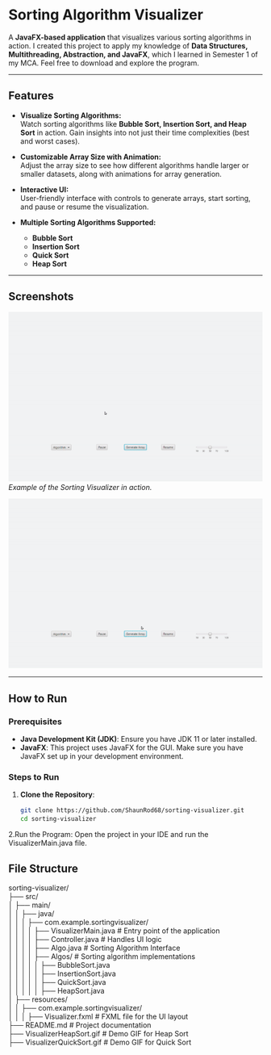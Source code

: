 # Sorting Algorithm Visualizer

A **JavaFX-based application** that visualizes various sorting algorithms in action. I created this project to apply my knowledge of **Data Structures, Multithreading, Abstraction, and JavaFX**, which I learned in Semester 1 of my MCA. Feel free to download and explore the program.

---

## Features

- **Visualize Sorting Algorithms:**  
  Watch sorting algorithms like **Bubble Sort, Insertion Sort, and Heap Sort** in action. Gain insights into not just their time complexities (best and worst cases).

- **Customizable Array Size with Animation:**  
  Adjust the array size to see how different algorithms handle larger or smaller datasets, along with animations for array generation.

- **Interactive UI:**  
  User-friendly interface with controls to generate arrays, start sorting, and pause or resume the visualization.

- **Multiple Sorting Algorithms Supported:**  
  - **Bubble Sort**  
  - **Insertion Sort**  
  - **Quick Sort**  
  - **Heap Sort**

---

## Screenshots

![Quick Sort working](VisualizerQuickSort.gif)  
*Example of the Sorting Visualizer in action.*

![Heap Sort working](VisualizerHeapSort.gif)  

---

## How to Run

### Prerequisites
- **Java Development Kit (JDK)**: Ensure you have JDK 11 or later installed.
- **JavaFX**: This project uses JavaFX for the GUI. Make sure you have JavaFX set up in your development environment.

### Steps to Run
1. **Clone the Repository**:
   ```bash
   git clone https://github.com/ShaunRod68/sorting-visualizer.git
   cd sorting-visualizer
2.Run the Program:
Open the project in your IDE and run the VisualizerMain.java file.
## File Structure
sorting-visualizer/<br>
├── src/<br>
│   ├── main/<br>
│   │   ├── java/<br>
│   │   │   ├── com.example.sortingvisualizer/<br>
│   │   │   │   ├── VisualizerMain.java      # Entry point of the application<br>
│   │   │   │   ├── Controller.java          # Handles UI logic<br>
│   │   │   │   ├── Algo.java                # Sorting Algorithm Interface<br>
│   │   │   │   ├── Algos/                   # Sorting algorithm implementations<br>
│   │   │   │   │   ├── BubbleSort.java<br>
│   │   │   │   │   ├── InsertionSort.java<br>
│   │   │   │   │   ├── QuickSort.java<br>
│   │   │   │   │   ├── HeapSort.java<br>
│   ├── resources/<br>
│   │   ├── com.example.sortingvisualizer/<br>
│   │   │   ├── Visualizer.fxml              # FXML file for the UI layout<br>
├── README.md                                 # Project documentation<br>
├── VisualizerHeapSort.gif                    # Demo GIF for Heap Sort<br>
├── VisualizerQuickSort.gif                   # Demo GIF for Quick Sort<br>
